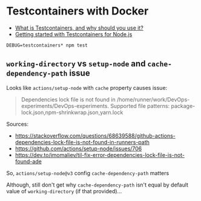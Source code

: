 # Testcontainers with Docker

- [What is Testcontainers, and why should you use it?](https://testcontainers.com/guides/introducing-testcontainers/)
- [Getting started with Testcontainers for Node.js](https://testcontainers.com/guides/getting-started-with-testcontainers-for-nodejs/)

`DEBUG=testcontainers* npm test`

## `working-directory` vs `setup-node` and `cache-dependency-path` issue

Looks like `actions/setup-node` with `cache` property causes issue:

> Dependencies lock file is not found in /home/runner/work/DevOps-experiments/DevOps-experiments. Supported file patterns: package-lock.json,npm-shrinkwrap.json,yarn.lock

Sources:

- https://stackoverflow.com/questions/68639588/github-actions-dependencies-lock-file-is-not-found-in-runners-path
- https://github.com/actions/setup-node/issues/706
- https://dev.to/imomaliev/til-fix-error-dependencies-lock-file-is-not-found-ade

So, `actions/setup-node@v3` config `cache-dependency-path` matters

Although, still don't get why `cache-dependency-path` isn't equal by default value of `working-directory` (if that provided)...
